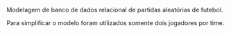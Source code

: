 Modelagem de banco de dados relacional de partidas aleatórias de futebol. 

Para simplificar o modelo foram utilizados somente dois jogadores por time. 

